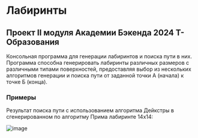 # Лабиринты

## Проект II модуля Академии Бэкенда 2024 Т-Образования

Консольная программа для генерации лабиринтов и поиска пути в них. Программа способна генерировать лабиринты различных размеров с различными типами поверхностей, предоставляя выбор из нескольких алгоритмов генерации и поиска пути от заданной точки А (начала) к точке Б (конца). 

### Примеры

Результат поиска пути с использованием алгоритма Дейкстры в сгенерированном по алгоритму Прима лабиринте 14x14:

![image](https://github.com/user-attachments/assets/6712ed62-82e4-4b7d-aa42-997f3c4942a9)
